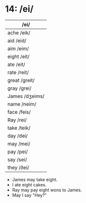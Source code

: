 # 14: /ei/

|/ei/|
|----|
|ache /eik/|
|aid /eid/|
|aim /eim/|
|eight /eit/|
|ate /eit/|
|rate /reit/|
|great /greit/|
|gray /grei/|
|James /dʒeims/|
|name /neim/|
|face /feis/|
|Ray /rei/|
|take /teik/|
|day /dei/|
|may /mei/|
|pay /pei/|
|say /sei/|
|they /ðei/|

- James may take eight.
- I ate eight cakes.
- Ray may pay eight wons to James.
- May I say "Hey?"

